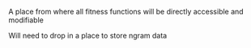 A place from where all fitness functions will be directly accessible and modifiable 

Will need to drop in a place to store ngram data 
